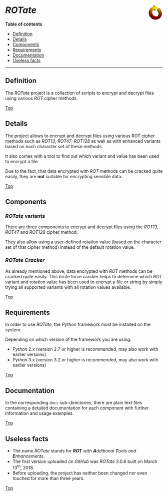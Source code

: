 # *ROTate* <img src="rotate.png" alt="ROTate logo" height="48px" width="48px" align="right"/>

**Table of contents**

*   [Definition](#definition)
*   [Details](#details)
*   [Components](#components)
*   [Requirements](#requirements)
*   [Documentation](#documentation)
*   [Useless facts](#useless-facts)

----

## Definition

The *ROTate* project is a collection of scripts to encrypt and decrypt files using various *ROT* cipher methods.

[Top](#)

## Details

The project allows to encrypt and decrypt files using various ROT cipher methods such as *ROT13*, *ROT47*, *ROT128* as well as with enhanced variants based on each character set of these methods.

It also comes with a tool to find out which variant and value has been used to encrypt a file.

Due to the fact, that data encrypted with *ROT* methods can be cracked quite easily, they are **not** suitable for encrypting sensible data.

[Top](#)

## Components

### *ROTate* variants

There are three components to encrypt and decrypt files using the *ROT13*, *ROT47* and *ROT128* cipher method.

They also allow using a user-defined rotation value (based on the character set of that cipher method) instead of the default rotation value.

### *ROTate Cracker*

As already mentioned above, data encrypted with *ROT* methods can be cracked quite easily. This brute force cracker helps to determine which *ROT* variant and rotation value has been used to encrypt a file or string by simply trying all supported variants with all rotation values available.

[Top](#)

## Requirements

In order to use *ROTate*, the *Python* framework must be installed on the system.

Depending on which version of the framework you are using:

*   *Python* 2.x (version 2.7 or higher is recommended, may also work with earlier versions)
*   *Python* 3.x (version 3.2 or higher is recommended, may also work with earlier versions)

[Top](#)

## Documentation

In the corresponding `docs` sub-directories, there are plain text files containing a detailed documentation for each component with further information and usage examples.

[Top](#)

## Useless facts

*   The name *ROTate* stands for ***ROT*** *with* ***A**dditional* ***T**ools* *and* ***E**nhancements*.
*   The first version uploaded on *GitHub* was *ROTate* 3.0.6 built on March 13<sup>th</sup>, 2018.
*   Before uploading, the project has neither been changed nor even touched for more than three years.

[Top](#)
